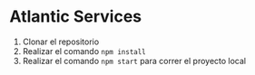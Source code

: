 # Atlantic Services

1. Clonar el repositorio
2. Realizar el comando `npm install`
3. Realizar el comando `npm start` para correr el proyecto local
